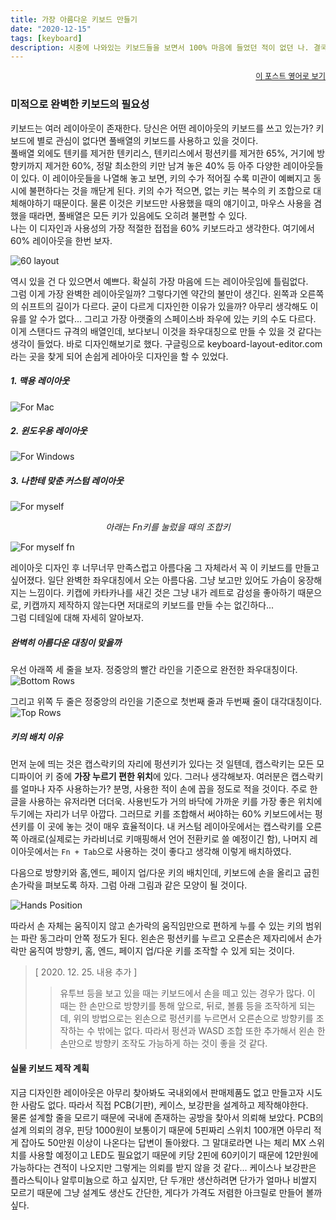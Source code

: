 ```yaml
---
title: 가장 아름다운 키보드 만들기
date: "2020-12-15"
tags: [keyboard]
description: 시중에 나와있는 키보드들을 보면서 100% 마음에 들었던 적이 없던 나. 결국, 키보드를 직접 만들어 보기로 결심하게 되었다. 그리고 그 과정을 기록해 나갈 첫번째 포스트.
---
```


<div style="text-align:right;font-size:0.875em;font-weight:100">

  [이 포스트 영어로 보기](../)
</div>

### 미적으로 완벽한 키보드의 필요성
키보드는 여러 레이아웃이 존재한다. 당신은 어떤 레이아웃의 키보드를 쓰고 있는가? 키보드에 별로 관심이 없다면 풀배열의 키보드를 사용하고 있을 것이다.  
풀배열 외에도 텐키를 제거한 텐키리스, 텐키리스에서 펑션키를 제거한 65%, 거기에 방향키까지 제거한 60%, 정말 최소한의 키만 남겨 놓은 40% 등 아주 다양한 레이아웃들이 있다. 이 레이아웃들을 나열해 놓고 보면, 키의 수가 적어질 수록 미관이 예뻐지고 동시에 불편하다는 것을 깨닫게 된다. 키의 수가 적으면, 없는 키는 복수의 키 조합으로 대체해야하기 때문이다. 물론 이것은 키보드만 사용했을 때의 얘기이고, 마우스 사용을 겸했을 때라면, 풀배열은 모든 키가 있음에도 오히려 불편할 수 있다.  
나는 이 디자인과 사용성의 가장 적절한 접접을 60% 키보드라고 생각한다. 여기에서 60% 레이아웃을 한번 보자.

![60 layout](./60-layout.png)

역시 있을 건 다 있으면서 예쁘다. 확실히 가장 마음에 드는 레이아웃임에 틀림없다.  
그럼 이게 가장 완벽한 레이아웃일까? 그렇다기엔 약간의 불만이 생긴다. 왼쪽과 오른쪽의 쉬프트의 길이가 다르다. 굳이 다르게 디자인한 이유가 있을까? 아무리 생각해도 이유를 알 수가 없다... 그리고 가장 아랫줄의 스페이스바 좌우에 있는 키의 수도 다르다.  
이게 스탠다드 규격의 배열인데, 보다보니 이것을 좌우대칭으로 만들 수 있을 것 같다는 생각이 들었다. 바로 디자인해보기로 했다. 구글링으로 keyboard-layout-editor.com라는 곳을 찾게 되어 손쉽게 레아아웃 디자인을 할 수 있었다.

##### 1. 맥용 레이아웃
![For Mac](./layout/formac.png)

##### 2. 윈도우용 레이아웃
![For Windows](./layout/forwindows.png)

##### 3. 나한테 맞춘 커스텀 레이아웃
![For myself](./layout/formyself.png)

<div style="text-align:center;font-style:italic;">아래는 Fn키를 눌렀을 때의 조합키</div>

![For myself fn](./layout/formyself-fn.png)

레이아웃 디자인 후 너무너무 만족스럽고 아름다움 그 자체라서 꼭 이 키보드를 만들고 싶어졌다. 일단 완벽한 좌우대칭에서 오는 아름다움. 그냥 보고만 있어도 가슴이 웅장해지는 느낌이다. 키캡에 카타카나를 새긴 것은 그냥 내가 레트로 감성을 좋아하기 때문으로, 키캡까지 제작하지 않는다면 저대로의 키보드를 만들 수는 없긴하다...  
그럼 디테일에 대해 자세히 알아보자.

##### 완벽히 아름다운 대칭이 맞을까
<p>

우선 아래쪽 세 줄을 보자. 정중앙의 빨간 라인을 기준으로 완전한 좌우대칭이다.
![Bottom Rows](./layout/bottomrows.png)
</p>
<p>

그리고 위쪽 두 줄은 정중앙의 라인을 기준으로 첫번째 줄과 두번째 줄이 대각대칭이다.
![Top Rows](./layout/toprows.png)
</p>

##### 키의 배치 이유
먼저 눈에 띄는 것은 캡스락키의 자리에 펑션키가 있다는 것 일텐데, 캡스락키는 모든 모디파이어 키 중에 **가장 누르기 편한 위치**에 있다. 그러나 생각해보자. 여러분은 캡스락키를 얼마나 자주 사용하는가? 분명, 사용한 적이 손에 꼽을 정도로 적을 것이다. 주로 한글을 사용하는 유저라면 더더욱. 사용빈도가 거의 바닥에 가까운 키를 가장 좋은 위치에 두기에는 자리가 너무 아깝다. 그러므로 키를 조합해서 써야하는 60% 키보드에서는 펑션키를 이 곳에 놓는 것이 매우 효율적이다. 내 커스텀 레이아웃에서는 캡스락키를 오른쪽 아래로(실제로는 카라비너로 키매핑해서 언어 전환키로 쓸 예정이긴 함), 나머지 레이아웃에서는 `Fn + Tab`으로 사용하는 것이 좋다고 생각해 이렇게 배치하였다.  

다음으로 방향키와 홈,엔드, 페이지 업/다운 키의 배치인데, 키보드에 손을 올리고 굽힌 손가락을 펴보도록 하자. 그럼 아래 그림과 같은 모양이 될 것이다.

![Hands Position](./hands-pos.png)

따라서 손 자체는 움직이지 않고 손가락의 움직임만으로 편하게 누를 수 있는 키의 범위는 파란 동그라미 안쪽 정도가 된다. 왼손은 펑션키를 누르고 오른손은 제자리에서 손가락만 움직여 방향키, 홈, 엔드, 페이지 업/다운 키를 조작할 수 있게 되는 것이다.

>  [ 2020. 12. 25. 내용 추가 ]
>> 유투브 등을 보고 있을 때는 키보드에서 손을 떼고 있는 경우가 많다. 이 때는 한 손만으로 방향키를 통해 앞으로, 뒤로, 볼륨 등을 조작하게 되는데, 위의 방법으로는 왼손으로 펑션키를 누르면서 오른손으로 방향키를 조작하는 수 밖에는 없다. 따라서 펑션과 WASD 조합 또한 추가해서 왼손 한 손만으로 방향키 조작도 가능하게 하는 것이 좋을 것 같다.

#### 실물 키보드 제작 계획
지금 디자인한 레이아웃은 아무리 찾아봐도 국내외에서 판매제품도 없고 만들고자 시도한 사람도 없다. 따라서 직접 PCB(기판), 케이스, 보강판을 설계하고 제작해야한다.  
물론 설계할 줄을 모르기 때문에 국내에 존재하는 공방을 찾아서 의뢰해 보았다. PCB의 설계 의뢰의 경우, 핀당 1000원이 보통이기 때문에 5핀짜리 스위치 100개면 아무리 적게 잡아도 50만원 이상이 나온다는 답변이 돌아왔다. 그 말대로라면 나는 체리 MX 스위치를 사용할 예정이고 LED도 필요없기 때문에 키당 2핀에 60키이기 때문에 12만원에 가능하다는 견적이 나오지만 그렇게는 의뢰를 받지 않을 것 같다... 케이스나 보강판은 플라스틱이나 알루미늄으로 하고 싶지만, 단 두개만 생산하려면 단가가 얼마나 비쌀지 모르기 때문에 그냥 설계도 생산도 간단한, 게다가 가격도 저렴한 아크릴로 만들어 볼까싶다.